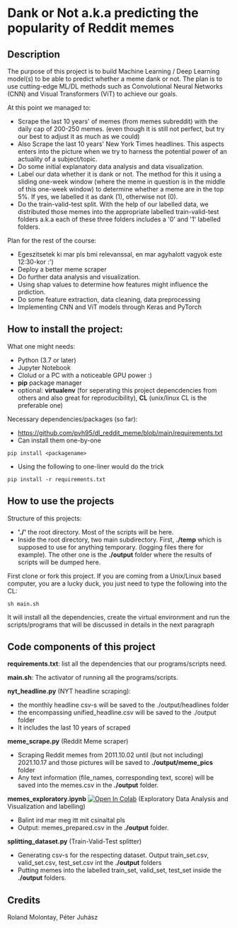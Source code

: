 # Dank or Not a.k.a predicting the popularity of Reddit memes

## Description 
The purpose of this project is to build Machine Learning / Deep Learning model(s) to be able to predict whether a meme dank or not. The plan is to use cutting-edge ML/DL methods such as Convolutional Neural Networks (CNN) and Visual Transformers (ViT) to achieve our goals. 

At this point we managed to:
*  Scrape the last 10 years' of memes (from memes subreddit) with the daily cap of 200-250 memes. (even though it is still not perfect, but try our best to adjust it as much as we could)
*  Also Scrape the last 10 years' New York Times headlines. This aspects enters into the picture when we try to harness the potential power of an actuality of a subject/topic. 
*  Do some initial explanatory data analysis and data visualization. 
*  Label our data whether it is dank or not. The method for this it using a sliding one-week window (where the meme in question is in the middle of this one-week window) to determine whether a meme are in the top 5%. If yes, we labelled it as dank (1), otherwise not (0).
*  Do the train-valid-test split. With the help of our labelled data, we distributed those memes into the appropriate labelled train-valid-test folders a.k.a each of these three folders includes a '0' and '1' labelled folders. 

Plan for the rest of the course: 
* Egeszitsetek ki mar pls bmi relevanssal, en mar agyhalott vagyok este 12:30-kor :')
* Deploy a better meme scraper
* Do further data analysis and visualization. 
* Using shap values to determine how features might influence the prdiction.
* Do some feature extraction, data cleaning, data preprocessing 
* Implementing CNN and ViT models through Keras and PyTorch 

## How to install the project: 
What one might needs: 
* Python (3.7 or later)
* Jupyter Notebook 
* Clolud or a PC with a noticeable GPU power :) 
* **pip** package manager
* optional: **virtualenv** (for seperating this project depencdencies from others and also great for reproducibility), **CL** (unix/linux CL is the preferable one) 

Necessary dependencies/packages (so far): 
* https://github.com/pvh95/dl_reddit_meme/blob/main/requirements.txt
* Can install them one-by-one
```
pip install <packagename>
```
* Using the following to one-liner would do the trick 
```
pip install -r requirements.txt
```
## How to use the projects
Structure of this projects: 
* **'./'** the root directory. Most of the scripts will be here. 
* Inside the root directory, two main subdirectory. First, **./temp** which is supposed to use for anything temporary. (logging files there for example). The other one is the **./output** folder where the results of scripts will be dumped here.

First clone or fork this project. If you are coming from a Unix/Linux based computer, you are a lucky duck, you just need to type the following into the CL:
```
sh main.sh
```
It will install all the dependencies, create the virtual environment and run the scripts/programs that will be discussed in details in the next paragraph

## Code components of this project

**requirements.txt**: list all the dependencies that our programs/scripts need.

**main.sh**: The activator of running all the programs/scripts.

**nyt_headline.py** (NYT headline scraping): 
  - the monthly headline csv-s will be saved to the ./output/headlines folder
  - the encompassing unified_headline.csv will be saved to the ./output folder
  - It includes the last 10 years of scraped 

**meme_scrape.py** (Reddit Meme scraper)
  - Scraping Reddit memes from 2011.10.02 until (but not including) 2021.10.17 and those pictures will be saved to **./output/meme_pics** folder
  - Any text information (file_names, corresponding text, score) will be saved into the memes.csv in the **./output** folder.

**memes_exploratory.ipynb** [![Open In Colab](https://colab.research.google.com/assets/colab-badge.svg)](https://colab.research.google.com/github/pvh95/dl_reddit_meme/blob/main/memes_exploratory.ipynb)  (Exploratory Data Analysis and Visualization and labelling) 
  - Balint ird mar meg itt mit csinaltal pls
  - Output: memes_prepared.csv in the **./output** folder.

**splitting_dataset.py** (Train-Valid-Test splitter)
   - Generating csv-s for the respecting dataset. Output train_set.csv, valid_set.csv, test_set.csv int the **./output** folders
   - Putting memes into the labelled train_set, valid_set, test_set inside the **./output** folders.

## Credits
Roland Molontay, Péter Juhász
